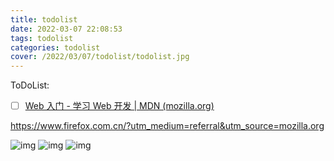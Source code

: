 ```yaml
---
title: todolist
date: 2022-03-07 22:08:53
tags: todolist
categories: todolist
cover: /2022/03/07/todolist/todolist.jpg
---
```




ToDoList:

- [ ] [Web 入门 - 学习 Web 开发 | MDN (mozilla.org)](https://developer.mozilla.org/zh-CN/docs/Learn/Getting_started_with_the_web)

https://www.firefox.com.cn/?utm_medium=referral&utm_source=mozilla.org

![img](/images/Mozila-1.png)
![img](/images/Mozila-2.png)
![img](/images/Mozila-3.png)

